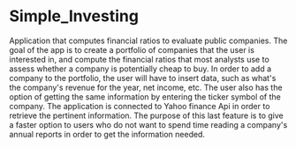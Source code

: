 # Simple_Investing
Application that computes financial ratios to evaluate public companies.
The goal of the app is to create a portfolio of companies that the user is interested in, and compute the financial ratios that most analysts use to assess whether a company is potentially cheap to buy.
In order to add a company to the portfolio, the user will have to insert data, such as what's the company's revenue for the year, net income, etc. 
The user also has the option of getting the same information by entering the ticker symbol of the company. The application is connected to Yahoo finance Api in order to retrieve the pertinent information.
The purpose of this last feature is to give a faster option to users who do not want to spend time reading a company's annual reports in order to get the information needed. 


